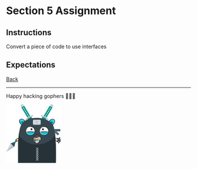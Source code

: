 # Section 5 Assignment

## Instructions

Convert a piece of code to use interfaces

## Expectations

[Back](https://github.com/steevehook/udemy-go101/blob/master/section_5-interfaces)

---

Happy hacking gophers 🚀🚀🚀

<img src="https://github.com/steevehook/udemy-go101/raw/master/udemy-go101.svg?sanitize=true" width="150px"/>

